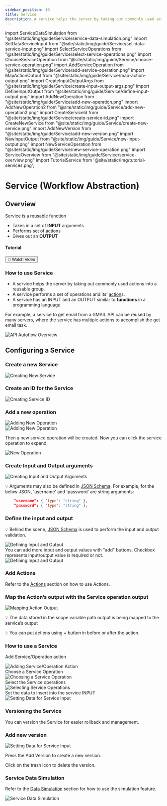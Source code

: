 ```yaml
---
sidebar_position: 10
title: Service
description: A service helps the server by taking out commonly used actions into a reusable group.
---
```


import ServiceDataSimulation from "@site/static/img/guide/Service/service-data-simulation.png"
import SetDataServiceInput from "@site/static/img/guide/Service/set-data-service-input.png"
import SelectServiceOperations from "@site/static/img/guide/Service/select-service-operations.png"
import ChooseServiceOperation from "@site/static/img/guide/Service/choose-service-operation.png"
import AddServiceOperation from "@site/static/img/guide/Service/add-service-operation.png"
import MapActionOutput from "@site/static/img/guide/Service/map-action-output.png"
import CreateInputOutputArgs from "@site/static/img/guide/Service/create-input-output-args.png"
import DefineInputOutput from "@site/static/img/guide/Service/define-input-output.png"
import AddNewOperation from "@site/static/img/guide/Service/add-new-operation.png"
import AddNewOperation2 from "@site/static/img/guide/Service/add-new-operation2.png"
import CreateServiceId from "@site/static/img/guide/Service/create-service-id.png"
import CreateNewService from "@site/static/img/guide/Service/create-new-service.png"
import AddNewVersion from "@site/static/img/guide/Service/add-new-version.png"
import NewInputOutput from "@site/static/img/guide/Service/new-input-output.png"
import NewServiceOperation from "@site/static/img/guide/Service/new-service-operation.png"
import ServiceOverview from "@site/static/img/guide/Service/service-overview.png"
import TutorialService from '@site/static/img/tutorial-services.png';

# Service (Workflow Abstraction)

## Overview
<div class="colTwoBlock">
    <div class="colTwoLeft">
        <div class="colTwoWrapper">
            <p>Service is a reusable function</p>
            <ul>
                <li>Takes in a set of <b>INPUT</b> arguments</li>
                <li>Performs set of actions</li>
                <li>Gives out an <b>OUTPUT</b></li>
            </ul>
        </div>
    </div>
    <div class="colTwoRight">
          <h4>Tutorial</h4>
          <a target="_blank" href="https://www.youtube.com/watch?v=niH3M67btco&t=1s"><button class="btnVideo">🎥 Watch Video</button></a>
    </div>
    <div class="colTwoClearer"></div>
</div>


### How to use Service
- A service helps the server by taking out commonly used actions into a reusable group.
- A service performs a set of operations and its’ [action](../../actions-library)s.
- A service has an INPUT and an OUTPUT similar to **functions** in a programming language.

For example, a service to get email from a GMAIL API can be reused by many servers, where the service has multiple actions to accomplish the get email task.

![API Autoflow Overview](@site/static/img/guide/getting-started/ApiAutoflow.png)

## Configuring a Service

### Create a new Service

<div class="myResponsiveImg">
    <img src={CreateNewService} alt="Creating New Service" class="myResponsiveImg"/>
</div>

### Create an ID for the Service

<div class="myResponsiveImg">
    <img src={CreateServiceId} alt="Creating Service ID" class="myResponsiveImg"/>
</div>

### Add a new operation

<div class="myResponsiveImg">
    <img src={AddNewOperation} alt="Adding New Operation" class="myResponsiveImg"/>
</div>
<div class="myResponsiveImg">
    <img src={AddNewOperation2} alt="Adding New Operation" class="myResponsiveImg"/>
</div>

Then a new service operation will be created. Now you can click the service operation to expand.
<div class="myResponsiveImg">
    <img src={NewServiceOperation} alt="New Operation" class="myResponsiveImg"/>
</div>

### Create Input and Output arguments

<div class="myResponsiveImg">
    <img src={CreateInputOutputArgs} alt="Creating Input and Output Arguments" class="myResponsiveImg"/>
</div>

💡 Arguments may also be defined in [JSON Schema](https://json-schema.org/understanding-json-schema/). For example, for the below JSON, 'username' and 'password' are string arguments:

```json
    "username": { "type": "string" },
    "password": { "type": "string" },
```
### Define the input and output

💡 Behind the scene, [JSON Schema](https://json-schema.org/understanding-json-schema/) is used to perform the input and output validation.

<div class="myResponsiveImg">
    <img src={DefineInputOutput} alt="Defining Input and Output" class="myResponsiveImg"/>
</div>
You can add more input and output values with "add" buttons.
Checkbox represents input/output value is required or not.
<div class="myResponsiveImg">
    <img src={NewInputOutput} alt="Defining Input and Output" class="myResponsiveImg"/>
</div>


### Add Actions

Refer to the [Actions](../../Guide/Workflow/Action) section on how to use Actions.

### Map the Action’s output with the Service operation output

<img src={MapActionOutput} alt="Mapping Action Output" />

💡 The data stored in the scope variable path output is being mapped to the service’s output

💡 You can put actions using + button in before or after the action.
### How to use a Service

Add Service/Operation action

<div class="myResponsiveImg">
    <img src={AddServiceOperation} alt="Adding Service/Operation Action" class="myResponsiveImg"/>
</div>
Choose a Service Operation
<div class="myResponsiveImg">
    <img src={ChooseServiceOperation} alt="Choosing a Service Operation" class="myResponsiveImg"/>
</div>
Select the Service operations
<div class="myResponsiveImg">
    <img src={SelectServiceOperations} alt="Selecting Service Operations" class="myResponsiveImg"/>
</div>
Set the data to insert into the service INPUT
<div class="myResponsiveImg">
    <img src={SetDataServiceInput} alt="Setting Data for Service Input" class="myResponsiveImg"/>
</div>

### Versioning the Service

You can version the Service for easier rollback and management.

### Add new version

<div class="myResponsiveImg">
    <img src={AddNewVersion} alt="Setting Data for Service Input" class="myResponsiveImg"/>
</div>

Press the Add Version to create a new version.

Click on the trash icon to delete the version.

### Service Data Simulation

Refer to the [Data Simulation](../../Guide/Workflow/Data-Simulation) section for how to use the simulation feature.

<div class="myResponsiveImg">
    <img src={ServiceDataSimulation} alt="Service Data Simulation" class="myResponsiveImg"/>
</div>
